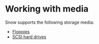 # Working with media

Snow supports the following storage media:
 * [Floppies](floppies.md)
 * [SCSI hard drives](harddrives.md)
